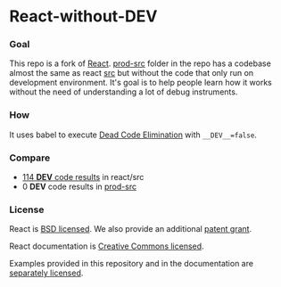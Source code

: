 # React-without-__DEV__

### Goal

This repo is a fork of [React](https://facebook.github.io/react/). [prod-src](./prod-src) folder in the repo has a codebase almost the same as react [src](https://github.com/facebook/react/tree/master/src) but without the code that only run on development environment. It's goal is to help people learn how it works without the need of understanding a lot of debug instruments.

### How

It uses babel to execute [Dead Code Elimination](https://en.wikipedia.org/wiki/Dead_code_elimination) with `__DEV__=false`.

### Compare

- [114 __DEV__ code results](https://github.com/facebook/react/search?utf8=%E2%9C%93&q=__DEV__&type=) in react/src
- 0 __DEV__ code results in [prod-src](./prod-src)


### License

React is [BSD licensed](./LICENSE). We also provide an additional [patent grant](./PATENTS).

React documentation is [Creative Commons licensed](./LICENSE-docs).

Examples provided in this repository and in the documentation are [separately licensed](./LICENSE-examples).
